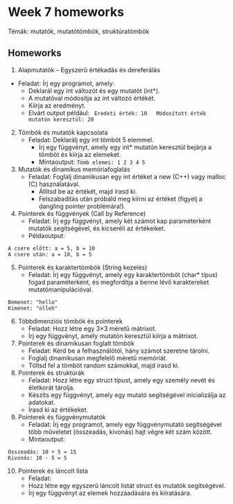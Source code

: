 # Week 7 homeworks

Témák: mutatók, mutatótömbök, struktúratömbök

## Homeworks

1. Alapmutatók – Egyszerű értékadás és dereferálás
  - Feladat: Írj egy programot, amely:
    - Deklarál egy int változót és egy mutatót (int*).
    - A mutatóval módosítja az int változó értékét.
    - Kiírja az eredményt.
    - Elvárt output például: ```
        Eredeti érték: 10  
        Módosított érték mutatón keresztül: 20```
2. Tömbök és mutatók kapcsolata
    - Feladat: Deklarálj egy int tömböt 5 elemmel.
      - Írj egy függvényt, amely egy int* mutatón keresztül bejárja a tömböt és kiírja az elemeket.
      - Mintaoutput: ```Tömb elemei: 1 2 3 4 5```
3. Mutatók és dinamikus memóriafoglalás
    - Feladat: Foglalj dinamikusan egy int értéket a new (C++) vagy malloc (C) használatával.
       - Állítsd be az értékét, majd írasd ki.
       - Felszabadítás után próbáld meg kiírni az értéket (figyelj a dangling pointer problémára!).
4. Pointerek és függvények (Call by Reference)
    - Feladat: Írj egy függvényt, amely két számot kap paraméterként mutatók segítségével, és kicseréli az értékeiket.
    - Példaoutput:
```
A csere előtt: a = 5, b = 10  
A csere után: a = 10, b = 5
```
5. Pointerek és karaktertömbök (String kezelés)
    - Feladat: Írj egy függvényt, amely egy karaktertömböt (char* típus) fogad paraméterként, és megfordítja a benne lévő karaktereket mutatómanipulációval.
```
Bemenet: "hello"
Kimenet: "olleh"
```
6. Többdimenziós tömbök és pointerek
    - Feladat: Hozz létre egy 3×3 méretű mátrixot.
    - Írj egy függvényt, amely mutatón keresztül kiírja a mátrixot.
7. Pointerek és dinamikusan foglalt tömbök
    - Feladat: Kérd be a felhasználótól, hány számot szeretne tárolni.
    - Foglalj dinamikusan megfelelő méretű memóriát.
    - Töltsd fel a tömböt random számokkal, majd írasd ki.
8. Pointerek és struktúrák
    - Feladat: Hozz létre egy struct típust, amely egy személy nevét és életkorát tárolja.
    - Készíts egy függvényt, amely egy mutató segítségével inicializálja az adatokat.
    - Írasd ki az értékeket.
9. Pointerek és függvénymutatók
    - Feladat: Írj egy programot, amely egy függvénymutató segítségével több műveletet (összeadás, kivonás) hajt végre két szám között.
    - Mintaoutput:
```
Összeadás: 10 + 5 = 15  
Kivonás: 10 - 5 = 5
```
10. Pointerek és láncolt lista
    - Feladat:
    - Hozz létre egy egyszerű láncolt listát struct és mutatók segítségével.
    - Írj egy függvényt az elemek hozzáadására és kiíratására.
